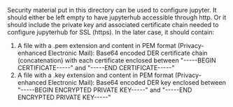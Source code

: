 Security material put in this directory can be used to configure jupyter.
It should either be left empty to have jupyterhub accessible through http.
Or it should include the private key and associated certificate chain needed to configure jupyterhub for SSL (https).
In the later case, it should contain:
1. A file with a .pem extension and content in PEM format (Privacy-enhanced Electronic Mail): Base64 encoded DER certificate chain (concatenation) with each certificate enclosed between "-----BEGIN CERTIFICATE-----" and "-----END CERTIFICATE-----"
2. A file with a .key extension and content in PEM format (Privacy-enhanced Electronic Mail): Base64 encoded DER key enclosed between "-----BEGIN ENCRYPTED PRIVATE KEY-----" and "-----END ENCRYPTED PRIVATE KEY-----"

